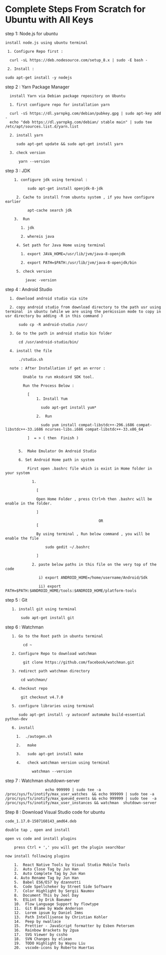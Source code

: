 # Complete Steps From Scratch for Ubuntu with All Keys

step 1:     Node.js for ubuntu

    install node.js using ubuntu terminal 

     1. Configure Repo first :
   
      curl -sL https://deb.nodesource.com/setup_8.x | sudo -E bash -
   
     2. Install :
   
    sudo apt-get install -y nodejs
    
  step 2 :    Yarn Package Manager
  
      install Yarn via Debian package repository on Ubuntu
    
      1. first configure repo for installation yarn
    
      curl -sS https://dl.yarnpkg.com/debian/pubkey.gpg | sudo apt-key add -
      echo "deb https://dl.yarnpkg.com/debian/ stable main" | sudo tee /etc/apt/sources.list.d/yarn.list
      
      2. install yarn
     
         sudo apt-get update && sudo apt-get install yarn
         
      3. check version
      
          yarn --version
      
   step 3 :   JDK
   
        1. configure jdk using terminal :
    
              sudo apt-get install openjdk-8-jdk
              
         2. Cache to install from ubuntu system , if you have configure earlier
          
              apt-cache search jdk
      
        3.  Run
        
           1. jdk
      
           2. whereis java
           
         4. Set path for Java Home using terminal
         
           1. export JAVA_HOME=/usr/lib/jvm/java-8-openjdk
           
           2. export PATH=$PATH:/usr/lib/jvm/java-8-openjdk/bin
            
         5. check version
           
             javac -version

  step 4 :  Android Studio
  
      1. download android studio via site
  
      2. copy android studio from download directory to the path usr using terminal  in ubuntu (while we are using the permission mode to copy in usr directory bu adding -R in this command )
        
          sudo cp -R android-studio /usr/ 

      3. Go to the path in android studio bin folder
  
          cd /usr/android-studio/bin/
        
      4. install the file 
 
          ./studio.sh 
          
      note : After Installation if get an error :
      
            Unable to run mksdcard SDK tool.
            
            Run the Process Below :
            
              [
                  1. Install Yum
                    
                    sudo apt-get install yum*
                    
                  2.  Run
                  
                    sudo yum install compat-libstdc++-296.i686 compat-libstdc++-33.i686 ncurses-libs.i686 compat-libstdc++-33.x86_64

              ]  = > ( then  Finish )
              
              
          5.  Make Emulator On Android Studio
          
          6. Set Android Home path in system

              First open .bashrc file which is exist in Home folder in your system
                
                1. 

                  [

                  Open Home Folder , press Ctrl+h then .bashrc will be enable in the folder.

                  ]

                                              OR
                  [
                  
                  By using terminal , Run below command , you will be enable the file
                  
                      sudo gedit ~/.bashrc
    
                  ]
                                              
                2. paste below paths in this file on the very top of the code
                
                   i) export ANDROID_HOME=/home/username/Android/Sdk
                    
                   ii) export PATH=$PATH:$ANDROID_HOME/tools:$ANDROID_HOME/platform-tools

 step 5 : Git
 
   
       1. install git using terminal
       
           sudo apt-get install git
     
  step 6 :   Watchman
  
       1. Go to the Root path in ubuntu terminal 
       
            cd ~
       
       2. Configure Repo to download watchman
       
            git clone https://github.com/facebook/watchman.git
            
       3. redirect path watchman directory

           cd watchman/
           
       4. checkout repo  
    
           git checkout v4.7.0 
           
       5. configure libraries using terminal
  
          sudo apt-get install -y autoconf automake build-essential python-dev
          
       6. install 
       
         1.  ./autogen.sh 
       
         2.   make
       
         3.   sudo apt-get install make
  
         4.   check watchman version using terminal
         
                watchman --version
                
                
                
 step 7 :   Watchman shutdown-server
     
                      echo 999999 | sudo tee -a /proc/sys/fs/inotify/max_user_watches  && echo 999999 | sudo tee -a  /proc/sys/fs/inotify/max_queued_events && echo 999999 | sudo tee  -a /proc/sys/fs/inotify/max_user_instances && watchman  shutdown-server




Step 8 :  Download Visual Studio code for ubuntu


    code_1.17.0-1507160143_amd64.deb

    double tap , open and install

    open vs code and install plugins 

        press Ctrl + ',' you will get the plugin searchbar

    now install following plugins 

        1.  React Native Tools by Visual Studio Mobile Tools
        2.  Auto Close Tag by Jun Han
        3.  Auto Complete Tag by Jun Han
        4. Auto Rename Tag by Jun Han
        5.  Babel ES6/ES7 by dzannotti
        6.  Code Spellcheker by Street Side Software
        7.  Color Highlight by Sergii Naumov
        8.  Document This by Jeol Day
        9.  ESLint by Drik Baeumer
        10.  Flow Language Support by flowtype
        11.  Git Blame by Wade Anderson
        12.  Lorem ipsum by Daniel Imms
        13.  Path Intellisense by Christian Kohler
        14.  Peep by nwallace
        15.  Prettier - JavaScript formatter by Esben Petersen
        16.  Rainbow Brackets by 2gua
        17.  SVG Viewer by cssho
        18.  SVN Changes by eliean
        19.  TODO Highlight by Wayou Liu
        20.  vscode-icons by Roberto Huertas

                  
              
